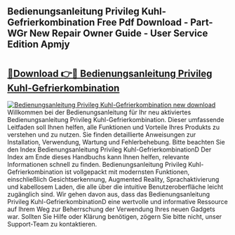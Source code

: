 ## Bedienungsanleitung Privileg Kuhl-Gefrierkombination Free Pdf Download - Part-WGr New Repair Owner Guide - User Service Edition Apmjy

# <h2><a href="http://df4u9d.blite.top/?on=Bedienungsanleitung+Privileg+Kuhl-Gefrierkombination">🔗Download 👉🔴 Bedienungsanleitung Privileg Kuhl-Gefrierkombination</a></h2>

[![Bedienungsanleitung Privileg Kuhl-Gefrierkombination new download](https://i.imgur.com/lujVjoI.png)](http://df4u9d.blite.top/?on=Bedienungsanleitung+Privileg+Kuhl-Gefrierkombination)
Willkommen bei der Bedienungsanleitung für Ihr neu aktiviertes Bedienungsanleitung Privileg Kuhl-Gefrierkombination. Dieser umfassende Leitfaden soll Ihnen helfen, alle Funktionen und Vorteile Ihres Produkts zu verstehen und zu nutzen. Sie finden detaillierte Anweisungen zur Installation, Verwendung, Wartung und Fehlerbehebung. Bitte beachten Sie den Index Bedienungsanleitung Privileg Kuhl-GefrierkombinationD Der Index am Ende dieses Handbuchs kann Ihnen helfen, relevante Informationen schnell zu finden. Bedienungsanleitung Privileg Kuhl-Gefrierkombination ist vollgepackt mit modernsten Funktionen, einschließlich Gesichtserkennung, Augmented Reality, Sprachaktivierung und kabellosem Laden, die alle über die intuitive Benutzeroberfläche leicht zugänglich sind. Wir gehen davon aus, dass das Bedienungsanleitung Privileg Kuhl-GefrierkombinationD eine wertvolle und informative Ressource auf Ihrem Weg zur Beherrschung der Verwendung Ihres neuen Gadgets war. Sollten Sie Hilfe oder Klärung benötigen, zögern Sie bitte nicht, unser Support-Team zu kontaktieren.
